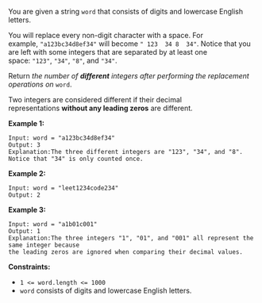 You are given a string `word` that consists of digits and lowercase English letters.

You will replace every non-digit character with a space. For example, `"a123bc34d8ef34"` will become `" 123  34 8  34"`. Notice that you are left with some integers that are separated by at least one space: `"123"`, `"34"`, `"8"`, and `"34"`.

Return *the number of **different** integers after performing the replacement operations on* `word`.

Two integers are considered different if their decimal representations **without any leading zeros** are different.

**Example 1:**

```
Input: word = "a123bc34d8ef34"
Output: 3
Explanation:The three different integers are "123", "34", and "8". Notice that "34" is only counted once.

```

**Example 2:**

```
Input: word = "leet1234code234"
Output: 2

```

**Example 3:**

```
Input: word = "a1b01c001"
Output: 1
Explanation:The three integers "1", "01", and "001" all represent the same integer because
the leading zeros are ignored when comparing their decimal values.

```

**Constraints:**

- `1 <= word.length <= 1000`
- `word` consists of digits and lowercase English letters.